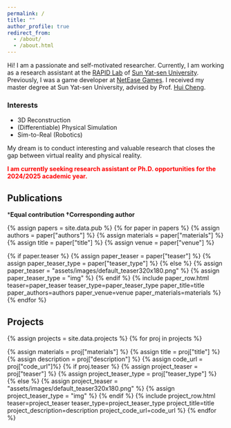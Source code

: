 ```yaml
---
permalink: /
title: ""
author_profile: true
redirect_from: 
  - /about/
  - /about.html
---
```


Hi! I am a passionate and self-motivated researcher. Currently, I am working as a research assistant at the [RAPID Lab](http://lab.sysu-robotics.com) of [Sun Yat-sen University](https://www.sysu.edu.cn/). Previously, I was a game developer at [NetEase Games](https://www.neteasegames.com). I received my master degree at Sun Yat-sen University, advised by Prof. [Hui Cheng](https://cse.sysu.edu.cn/content/2504).

### Interests
- 3D Reconstruction
- (Differentiable) Physical Simulation
- Sim-to-Real (Robotics)

My dream is to conduct interesting and valuable research that closes the gap between virtual reality and physical reality.

<font color="red"><b>I am currently seeking research assistant or Ph.D. opportunities for the 2024/2025 academic year.</b></font>

## Publications ##
***Equal contribution †Corresponding author**

{% assign papers = site.data.pub %}
{% for paper in papers %}
  {% assign authors = paper["authors"] %}
  {% assign materials = paper["materials"] %}
  {% assign title = paper["title"] %}
  {% assign venue = paper["venue"] %}
  
  {% if paper.teaser %}
    {% assign paper_teaser = paper["teaser"] %}
    {% assign paper_teaser_type = paper["teaser_type"] %}
  {% else %}
    {% assign paper_teaser = "assets/images/default_teaser320x180.png" %}
    {% assign paper_teaser_type = "img" %}
  {% endif %}
  {% include paper_row.html 
    teaser=paper_teaser
    teaser_type=paper_teaser_type
    paper_title=title
    paper_authors=authors
    paper_venue=venue
    paper_materials=materials
   %}
{% endfor %}

## Projects ##

{% assign projects = site.data.projects %}
{% for proj in projects %}
  
  {% assign materials = proj["materials"] %}
  {% assign title = proj["title"] %}
  {% assign description = proj["description"] %}
  {% assign code_url = proj["code_url"]%}
  {% if proj.teaser %}
    {% assign project_teaser = proj["teaser"] %}
    {% assign project_teaser_type = proj["teaser_type"] %}
  {% else %}
    {% assign project_teaser = "assets/images/default_teaser320x180.png" %}
    {% assign project_teaser_type = "img" %}
  {% endif %}
  {% include project_row.html 
    teaser=project_teaser
    teaser_type=project_teaser_type
    project_title=title
    project_description=description
    project_code_url=code_url
   %}
{% endfor %}